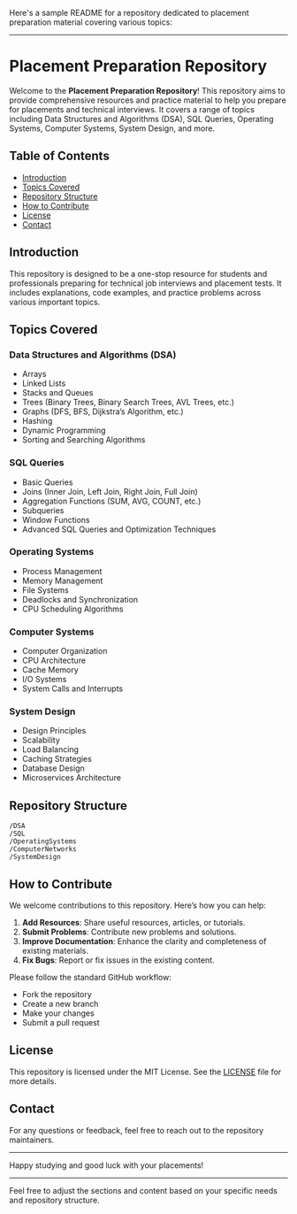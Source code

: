 Here's a sample README for a repository dedicated to placement preparation material covering various topics:

---

# Placement Preparation Repository

Welcome to the **Placement Preparation Repository**! This repository aims to provide comprehensive resources and practice material to help you prepare for placements and technical interviews. It covers a range of topics including Data Structures and Algorithms (DSA), SQL Queries, Operating Systems, Computer Systems, System Design, and more.

## Table of Contents

- [Introduction](#introduction)
- [Topics Covered](#topics-covered)
- [Repository Structure](#repository-structure)
- [How to Contribute](#how-to-contribute)
- [License](#license)
- [Contact](#contact)

## Introduction

This repository is designed to be a one-stop resource for students and professionals preparing for technical job interviews and placement tests. It includes explanations, code examples, and practice problems across various important topics.

## Topics Covered

### Data Structures and Algorithms (DSA)
- Arrays
- Linked Lists
- Stacks and Queues
- Trees (Binary Trees, Binary Search Trees, AVL Trees, etc.)
- Graphs (DFS, BFS, Dijkstra’s Algorithm, etc.)
- Hashing
- Dynamic Programming
- Sorting and Searching Algorithms

### SQL Queries
- Basic Queries
- Joins (Inner Join, Left Join, Right Join, Full Join)
- Aggregation Functions (SUM, AVG, COUNT, etc.)
- Subqueries
- Window Functions
- Advanced SQL Queries and Optimization Techniques

### Operating Systems
- Process Management
- Memory Management
- File Systems
- Deadlocks and Synchronization
- CPU Scheduling Algorithms

### Computer Systems
- Computer Organization
- CPU Architecture
- Cache Memory
- I/O Systems
- System Calls and Interrupts

### System Design
- Design Principles
- Scalability
- Load Balancing
- Caching Strategies
- Database Design
- Microservices Architecture

## Repository Structure

```
/DSA
/SQL
/OperatingSystems
/ComputerNetworks
/SystemDesign
```

## How to Contribute

We welcome contributions to this repository. Here’s how you can help:
1. **Add Resources**: Share useful resources, articles, or tutorials.
2. **Submit Problems**: Contribute new problems and solutions.
3. **Improve Documentation**: Enhance the clarity and completeness of existing materials.
4. **Fix Bugs**: Report or fix issues in the existing content.

Please follow the standard GitHub workflow:
- Fork the repository
- Create a new branch
- Make your changes
- Submit a pull request

## License

This repository is licensed under the MIT License. See the [LICENSE](LICENSE) file for more details.

## Contact

For any questions or feedback, feel free to reach out to the repository maintainers.

---

Happy studying and good luck with your placements!

---

Feel free to adjust the sections and content based on your specific needs and repository structure.